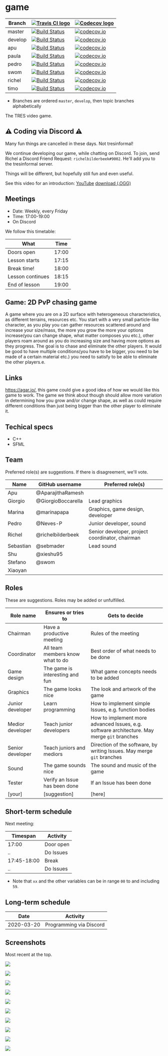 # game

Branch |[![Travis CI logo](pics/TravisCI.png)](https://travis-ci.org)                                                         |[![Codecov logo](pics/Codecov.png)](https://www.codecov.io)
-------|----------------------------------------------------------------------------------------------------------------------|----------------------------------------------------------------------------------------------------------------------------------------------------
master |[![Build Status](https://travis-ci.org/tresinformal/game.svg?branch=master)](https://travis-ci.org/tresinformal/game) |[![codecov.io](https://codecov.io/github/tresinformal/game/coverage.svg?branch=master)](https://codecov.io/github/tresinformal/game/branch/master)
develop|[![Build Status](https://travis-ci.org/tresinformal/game.svg?branch=develop)](https://travis-ci.org/tresinformal/game)|[![codecov.io](https://codecov.io/github/tresinformal/game/coverage.svg?branch=develop)](https://codecov.io/github/tresinformal/game/branch/develop)
apu    |[![Build Status](https://travis-ci.org/tresinformal/game.svg?branch=apu)](https://travis-ci.org/tresinformal/game) |[![codecov.io](https://codecov.io/github/tresinformal/game/coverage.svg?branch=apu)](https://codecov.io/github/tresinformal/game/branch/apu)
paula  |[![Build Status](https://travis-ci.org/tresinformal/game.svg?branch=paula)](https://travis-ci.org/tresinformal/game) |[![codecov.io](https://codecov.io/github/tresinformal/game/coverage.svg?branch=paula)](https://codecov.io/github/tresinformal/game/branch/paula)
pedro  |[![Build Status](https://travis-ci.org/tresinformal/game.svg?branch=pedro)](https://travis-ci.org/tresinformal/game) |[![codecov.io](https://codecov.io/github/tresinformal/game/coverage.svg?branch=pedro)](https://codecov.io/github/tresinformal/game/branch/pedro)
swom   |[![Build Status](https://travis-ci.org/tresinformal/game.svg?branch=stefano)](https://travis-ci.org/tresinformal/game) |[![codecov.io](https://codecov.io/github/tresinformal/game/coverage.svg?branch=stefano)](https://codecov.io/github/tresinformal/game/branch/pedro)
richel |[![Build Status](https://travis-ci.org/tresinformal/game.svg?branch=richel)](https://travis-ci.org/tresinformal/game) |[![codecov.io](https://codecov.io/github/tresinformal/game/coverage.svg?branch=richel)](https://codecov.io/github/tresinformal/game/branch/richel)
timo |[![Build Status](https://travis-ci.org/tresinformal/game.svg?branch=timo)](https://travis-ci.org/tresinformal/game) |[![codecov.io](https://codecov.io/github/tresinformal/game/coverage.svg?branch=timo)](https://codecov.io/github/tresinformal/game/branch/timo)

 * Branches are ordered `master`, `develop`, then topic branches alphabetically

The TRES video game.

## :warning: Coding via Discord :warning: 

Many fun things are cancelled in these days. Not tresinformal!

We continue developing our game, while chatting on Discord.
To join, send Richel a Discord Friend Request: `richelbilderbeek#9002`.
He'll add you to the tresinformal server.

Things will be different, but hopefully still fun and even useful.

See this video for an introduction: [YouTube](https://youtu.be/zyn5VyNjz5I) [download (.OGG)](http://richelbilderbeek.nl/dutch_by_kids_students.ogv)

## Meetings

 * Date: Weekly, every Friday
 * Time: 17:00-19:00
 * On Discord

We follow this timetable:

What             | Time
-----------------|------
Doors open       | 17:00
Lesson starts    | 17:15
Break time!      | 18:00
Lesson continues | 18:15
End of lesson    | 19:00

## Game: 2D PvP chasing game

A game where you are on a 2D surface with heterogeneous characteristics, as different terrains, resources etc. You start with a very small particle-like character, as you play you can gather resources scattered around and increase your size/mass, the more you grow the more your options increase(you can change shape, what matter composes you etc.), other players roam around as you do increasing size and having more options as they progress. The goal is to chase and eliminate the other players. It would be good to have multiple conditions(you have to be bigger, you need to be made of a certain material etc.) you need to satisfy to be able to eliminate the other players.e.

## Links

https://agar.io/, this game could give a good idea of how we would like this game to work. The game we think about though should allow more variation in determining how you grow and/or change shape, as well as could require different conditions than just being bigger than the other player to eliminate it.

## Techical specs

 * C++
 * SFML

## Team

Preferred role(s) are suggestions. If there is disagreement, we'll vote.

Name     |GitHub username     |Preferred role(s)
---------|--------------------|------------------------------------------------
Apu      | @AparajithaRamesh  |
Giorgio  | @GiorgioBoccarella |Lead graphics
Marina   | @marinapapa        |Graphics, game design, developer
Pedro    | @Neves-P           |Junior developer, sound
Richel   | @richelbilderbeek  |Senior developer, project coordinator, chairman
Sebastian| @sebmader          |Lead sound
Shu      | @xieshu95          |
Stefano  | @swom              |
Xiaoyan  |                    |

## Roles

These are suggestions. Roles may be added or unfulfilled.

Role name       |Ensures or tries to                           |Gets to decide
----------------|----------------------------------------------|-----------------------------------------------------------------
Chairman        |Have a productive meeting                     |Rules of the meeting
Coordinator     |All team members know what to do              |Best order of what needs to be done
Game design     |The game is interesting and fun               |What game concepts needs to be added
Graphics        |The game looks nice                           |The look and artwork of the game
Junior developer|Learn programming                             |How to implement simple Issues, e.g. function bodies 
Medior developer|Teach junior developers                       |How to implement more advanced Issues, e.g. software architecture. May merge `git` branches
Senior developer|Teach juniors and mediors                     |Direction of the software, by writing Issues. May merge `git` branches
Sound           |The game sounds nice                          |The sound and music of the game
Tester          |Verify an Issue has been done                 |If an Issue has been done
[your]          |[suggestion]                                  |[here]

## Short-term schedule

Next meeting:

Timespan    |Activity
------------|--------------------------------------------------------------------------
17:00       |Door open
..          |Do Issues
17:45-18:00 |Break
..          |Do Issues

 * Note that `xx` and the other variables can be in range `00` to and including `59`. 

## Long-term schedule

Date       |Activity
-----------|--------------------------------------------------------------------------
2020-03-20 |Programming via Discord

## Screenshots

Most recent at the top.

![](pics/20200326.png)

![](pics/20200219.png)

![](pics/20200110.png)

![](pics/20191209.png)

![](pics/20191206.png)

![](pics/20191205.png)

![](pics/20191122.png)

![](pics/20191115.png)

![](pics/20191024.png) 

![](pics/20190929.png) 
